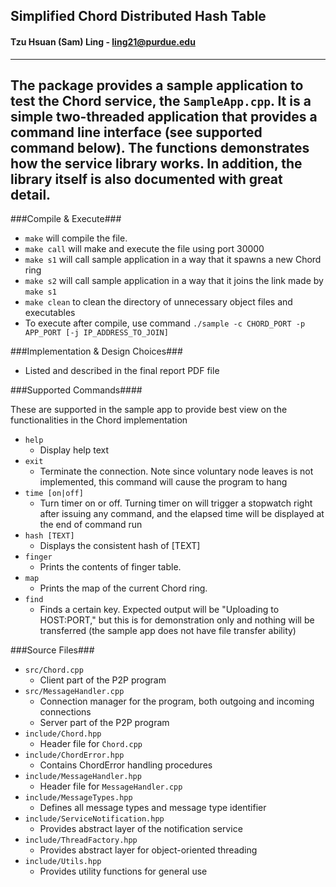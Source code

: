 ## Simplified Chord Distributed Hash Table
#### Tzu Hsuan (Sam) Ling - ling21@purdue.edu

-----------------------------------------------------------------------------------
The package provides a sample application to test the Chord service, the 
<code>SampleApp.cpp</code>. It is a simple two-threaded application that provides a command
line interface (see supported command below). The functions demonstrates
how the service library works. In addition, the library itself is also
documented with great detail.
-----------------------------------------------------------------------------------

###Compile & Execute###

* `make` will compile the file.
* `make call` will make and execute the file using port 30000
* `make s1` will call sample application in a way that it spawns a new Chord ring
* `make s2` will call sample application in a way that it joins the link made by `make s1`
* `make clean` to clean the directory of unnecessary object files and executables
* To execute after compile, use command `./sample -c CHORD_PORT -p APP_PORT [-j IP_ADDRESS_TO_JOIN]`

###Implementation & Design Choices###

* Listed and described in the final report PDF file

###Supported Commands####

These are supported in the sample app to provide best view on the functionalities in the Chord implementation

* `help`
	* Display help text
* `exit`
	* Terminate the connection. Note since voluntary node leaves is not implemented,
	  this command will cause the program to hang
* `time [on|off]`
	* Turn timer on or off. Turning timer on will trigger a stopwatch right after issuing any command,
      and the elapsed time will be displayed at the end of command run
* `hash [TEXT]`
    * Displays the consistent hash of [TEXT]
* `finger`
	* Prints the contents of finger table.
* `map`
	* Prints the map of the current Chord ring.
* `find`
	* Finds a certain key. Expected output will be "Uploading to HOST:PORT," but this is for demonstration
	  only and nothing will be transferred (the sample app does not have file transfer ability)
	
###Source Files###

* `src/Chord.cpp`
	* Client part of the P2P program
* `src/MessageHandler.cpp`
	* Connection manager for the program, both outgoing and incoming connections
	* Server part of the P2P program
* `include/Chord.hpp`
	* Header file for `Chord.cpp`
* `include/ChordError.hpp`
	* Contains ChordError handling procedures
* `include/MessageHandler.hpp`
	* Header file for `MessageHandler.cpp`
* `include/MessageTypes.hpp`
	* Defines all message types and message type identifier
* `include/ServiceNotification.hpp`
	* Provides abstract layer of the notification service
* `include/ThreadFactory.hpp`
	* Provides abstract layer for object-oriented threading
* `include/Utils.hpp`
	* Provides utility functions for general use